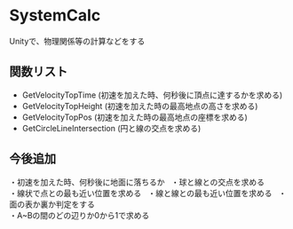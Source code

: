 # SystemCalc  
Unityで、物理関係等の計算などをする  


## 関数リスト  
* GetVelocityTopTime (初速を加えた時、何秒後に頂点に達するかを求める)  
* GetVelocityTopHeight (初速を加えた時の最高地点の高さを求める)  
* GetVelocityTopPos (初速を加えた時の最高地点の座標を求める)  
* GetCircleLineIntersection (円と線の交点を求める)  



## 今後追加  
・初速を加えた時、何秒後に地面に落ちるか  
・球と線との交点を求める  
・線状で点との最も近い位置を求める  
・線と線との最も近い位置を求める  
・面の表か裏か判定をする    
・A~Bの間のどの辺りか0から1で求める  
  
 
 
 
 
